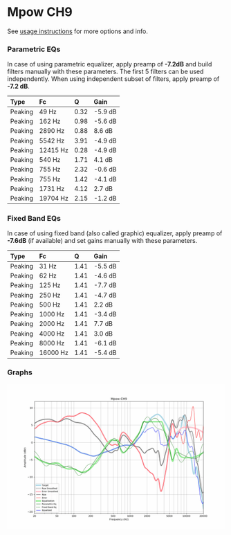 # Mpow CH9
See [usage instructions](https://github.com/jaakkopasanen/AutoEq#usage) for more options and info.

### Parametric EQs
In case of using parametric equalizer, apply preamp of **-7.2dB** and build filters manually
with these parameters. The first 5 filters can be used independently.
When using independent subset of filters, apply preamp of **-7.2 dB**.

| Type    | Fc       |    Q | Gain    |
|:--------|:---------|:-----|:--------|
| Peaking | 49 Hz    | 0.32 | -5.9 dB |
| Peaking | 162 Hz   | 0.98 | -5.6 dB |
| Peaking | 2890 Hz  | 0.88 | 8.6 dB  |
| Peaking | 5542 Hz  | 3.91 | -4.9 dB |
| Peaking | 12415 Hz | 0.28 | -4.9 dB |
| Peaking | 540 Hz   | 1.71 | 4.1 dB  |
| Peaking | 755 Hz   | 2.32 | -0.6 dB |
| Peaking | 755 Hz   | 1.42 | -4.1 dB |
| Peaking | 1731 Hz  | 4.12 | 2.7 dB  |
| Peaking | 19704 Hz | 2.15 | -1.2 dB |

### Fixed Band EQs
In case of using fixed band (also called graphic) equalizer, apply preamp of **-7.6dB**
(if available) and set gains manually with these parameters.

| Type    | Fc       |    Q | Gain    |
|:--------|:---------|:-----|:--------|
| Peaking | 31 Hz    | 1.41 | -5.5 dB |
| Peaking | 62 Hz    | 1.41 | -4.6 dB |
| Peaking | 125 Hz   | 1.41 | -7.7 dB |
| Peaking | 250 Hz   | 1.41 | -4.7 dB |
| Peaking | 500 Hz   | 1.41 | 2.2 dB  |
| Peaking | 1000 Hz  | 1.41 | -3.4 dB |
| Peaking | 2000 Hz  | 1.41 | 7.7 dB  |
| Peaking | 4000 Hz  | 1.41 | 3.0 dB  |
| Peaking | 8000 Hz  | 1.41 | -6.1 dB |
| Peaking | 16000 Hz | 1.41 | -5.4 dB |

### Graphs
![](./Mpow%20CH9.png)